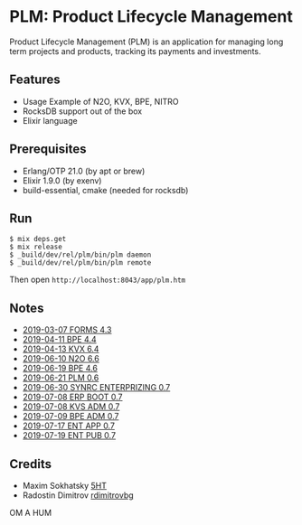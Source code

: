 PLM: Product Lifecycle Management
=================================

Product Lifecycle Management (PLM) is an application for
managing long term projects and products, tracking its
payments and investments.


Features
--------

* Usage Example of N2O, KVX, BPE, NITRO
* RocksDB support out of the box
* Elixir language

Prerequisites
-------------

* Erlang/OTP 21.0 (by apt or brew)
* Elixir 1.9.0 (by exenv)
* build-essential, cmake (needed for rocksdb)

Run
---

```
$ mix deps.get
$ mix release
$ _build/dev/rel/plm/bin/plm daemon
$ _build/dev/rel/plm/bin/plm remote
```

Then open `http://localhost:8043/app/plm.htm`

Notes
-----

* [2019-03-07 FORMS 4.3](https://tonpa.guru/stream/2019/2019-03-07%20Новая%20версия%20FORMS.htm)
* [2019-04-11 BPE 4.4](https://tonpa.guru/stream/2019/2019-04-11%20Новая%20версия%20BPE.htm)
* [2019-04-13 KVX 6.4](https://tonpa.guru/stream/2019/2019-04-13%20Новая%20версия%20KVX.htm)
* [2019-06-10 N2O 6.6](https://tonpa.guru/stream/2019/2019-06-10%20N2O%20MIX.htm)
* [2019-06-19 BPE 4.6](https://tonpa.guru/stream/2019/2019-06-19%20BPE%20MIX.htm)
* [2019-06-21 PLM 0.6](https://tonpa.guru/stream/2019/2019-06-21%20Новые%20версии%20BUD%20и%20BANK.htm)
* [2019-06-30 SYNRC ENTERPRIZING 0.7](https://tonpa.guru/stream/2019/2019-06-30%20DEPOT.htm)
* [2019-07-08 ERP BOOT 0.7](https://tonpa.guru/stream/2019/2019-07-08%20ERP%20BOOT.htm)
* [2019-07-08 KVS ADM 0.7](https://tonpa.guru/stream/2019/2019-07-08%20KVS%20ADM.htm)
* [2019-07-09 BPE ADM 0.7](https://tonpa.guru/stream/2019/2019-07-09%20BPE%20ADM.htm)
* [2019-07-17 ENT APP 0.7](https://tonpa.guru/stream/2019/2019-07-17%20ENT%20APP.htm)
* [2019-07-19 ENT PUB 0.7](https://tonpa.guru/stream/2019/2019-07-19%20ENT%20PUB.htm)

Credits
-------

* Maxim Sokhatsky [5HT](https://github.com/5HT)
* Radostin Dimitrov [rdimitrovbg](https://github.com/rdimitrovbg)

OM A HUM
